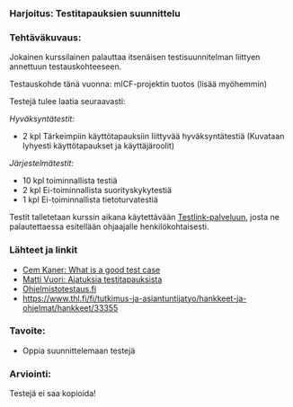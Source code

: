 ### Harjoitus: Testitapauksien suunnittelu

### Tehtäväkuvaus:

Jokainen kurssilainen palauttaa itsenäisen testisuunnitelman liittyen annettuun testauskohteeseen.

Testauskohde tänä vuonna: mICF-projektin tuotos (lisää myöhemmin)

Testejä tulee laatia seuraavasti:

*Hyväksyntätestit:*

* 2 kpl Tärkeimpiin käyttötapauksiin liittyvää hyväksyntätestiä (Kuvataan lyhyesti käyttötapaukset ja käyttäjäroolit) 


*Järjestelmätestit:*

* 10 kpl toiminnallista testiä
* 2 kpl Ei-toiminnallista suorityskykytestiä
* 1 kpl Ei-toiminnallista tietoturvatestiä

Testit talletetaan kurssin aikana käytettävään [Testlink-palveluun](http://146.185.132.189/testlink), josta ne palautettaessa esitellään ohjaajalle henkilökohtaisesti.

### Lähteet ja linkit

* [Cem Kaner: What is a good test case](http://www.kaner.com/pdfs/GoodTest.pdf)
* [Matti Vuori: Ajatuksia testitapauksista ](https://drive.google.com/file/d/0B-hPgXTXfK9EbnNHODZsczR5NzQ/view)
* [Ohjelmistotestaus.fi](https://ohjelmistotestaus.fi/2010/09/22/nayta-minulle-hyva-testitapaus/)
* https://www.thl.fi/fi/tutkimus-ja-asiantuntijatyo/hankkeet-ja-ohjelmat/hankkeet/33355

### Tavoite:

* Oppia suunnittelemaan testejä


### Arviointi:

Testejä ei saa kopioida!


